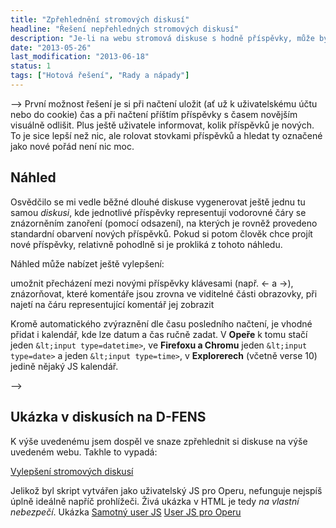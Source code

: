 ```yaml
---
title: "Zpřehlednění stromových diskusí"
headline: "Řešení nepřehledných stromových diskusí"
description: "Je-li na webu stromová diskuse s hodně příspěvky, může být pro diskutující obtížné udržet přehled, co četli a co ne."
date: "2013-05-26"
last_modification: "2013-06-18"
status: 1
tags: ["Hotová řešení", "Rady a nápady"]
---
```


-->
První možnost řešení je si při načtení uložit (ať už k uživatelskému účtu nebo do cookie) čas a při načtení příštím příspěvky s časem novějším visuálně odlišit. Plus ještě uživatele informovat, kolik příspěvků je nových.
To je sice lepší než nic, ale rolovat stovkami příspěvků a hledat ty označené jako nové pořád není nic moc. 

## Náhled

Osvědčilo se mi vedle běžné dlouhé diskuse vygenerovat ještě jednu tu samou *diskusi*, kde jednotlivé příspěvky representují vodorovné čáry se znázorněním zanoření (pomocí odsazení), na kterých je rovněž provedeno standardní obarvení nových příspěvků.
Pokud si potom člověk chce projít nové příspěvky, relativně pohodlně si je prokliká z tohoto náhledu.

Náhled může nabízet ještě vylepšení:

umožnit přecházení mezi novými příspěvky klávesami (např. ← a →),
znázorňovat, které komentáře jsou zrovna ve viditelné části obrazovky,
při najetí na čáru representující komentář jej zobrazit

Kromě automatického zvýraznění dle času posledního načtení, je vhodné přidat i kalendář, kde lze datum a čas ručně zadat. V **Opeře** k tomu stačí jeden `&lt;input type=datetime>`, 
ve **Firefoxu a Chromu** jeden `&lt;input type=date>` a jeden `&lt;input type=time>`,
v **Explorerech** (včetně verse 10) jedině nějaký JS kalendář.

-->

## Ukázka v diskusích na D-FENS

K výše uvedenému jsem dospěl ve snaze zpřehlednit si diskuse na výše uvedeném webu. Takhle to vypadá:

[Vylepšení stromových diskusí](https://www.youtube.com/watch?v=m_t4_6eHFdk)

Jelikož byl skript vytvářen jako uživatelský JS pro Operu, nefunguje nejspíš úplně ideálně napříč prohlížeči. Živá ukázka v HTML je tedy *na vlastní nebezpečí*.
Ukázka [Samotný user JS](http://jecas.cz/files/df/df.js) [User JS pro Operu](http://jecas.cz/files/df/df-opera.js)